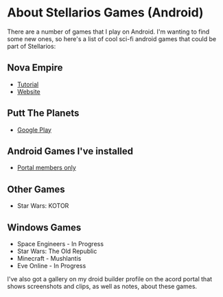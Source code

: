 # About Stellarios Games (Android) 

There are a number of games that I play on Android. I'm wanting to find some new ones, so here's a list of cool sci-fi android games that could be part of Stellarios:

## Nova Empire

* [Tutorial](https://www.mrguider.org/cheats/nova-empire-guide-tips-cheats-strategy/)
* [Website](http://novaempiregame.com/NEWS.html?searchText=NEWS)

## Putt The Planets

* [Google Play](https://play.google.com/store/apps/details?id=com.eduweb.putt&hl=en_AU)

## Android Games I've installed

* [Portal members only](http://allianceofdroids.org.au/aod/accounts/google)

## Other Games

* Star Wars: KOTOR

## Windows Games

* Space Engineers - In Progress
* Star Wars: The Old Republic
* Minecraft - Mushlantis
* Eve Online -  In Progress

I've also got a gallery on my droid builder profile on the acord portal that shows screenshots and clips, as well as notes, about these games.